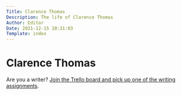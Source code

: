 ```yaml
---
Title: Clarence Thomas
Description: The life of Clarence Thomas
Author: Editor
Date: 2021-12-15 10:31:03
Template: index
---
```

# Clarence Thomas
Are you a writer? [Join the Trello board and pick up one of the writing assignments](https://trello.com/invite/b/hqZVpPyw/806abc65e602a810e5c44e0c7729ed46/writing-assignments).